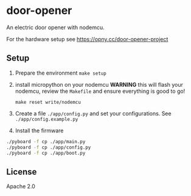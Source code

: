 # door-opener

An electric door opener with nodemcu.

For the hardware setup see https://opny.cc/door-opener-project

## Setup

1. Prepare the environment `make setup`
2. install micropython on your nodemcu
   **WARNING** this will flash your nodemcu, review the `Makefile` and ensure everything is good to go!

   `make reset write/nodemcu`

3. Create a file `./app/config.py` and set your configurations. See `./app/config.example.py`
4. Install the firmware

  ```sh
  ./pyboard -f cp ./app/main.py
  ./pyboard -f cp ./app/config.py
  ./pyboard -f cp ./app/boot.py
  ```

## License

Apache 2.0
